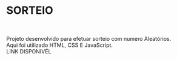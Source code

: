 <h1>SORTEIO</h1>
<br>

Projeto desenvolvido para efetuar sorteio com numero Aleatórios.
<br>
Aqui foi utilizado HTML, CSS E JavaScript.
<br>
LINK DISPONIVÉL
